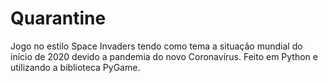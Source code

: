 # Quarantine
Jogo no estilo Space Invaders tendo como tema a situação mundial do início de 2020 devido a pandemia do novo Coronavírus. Feito em Python e utilizando a biblioteca PyGame. 
